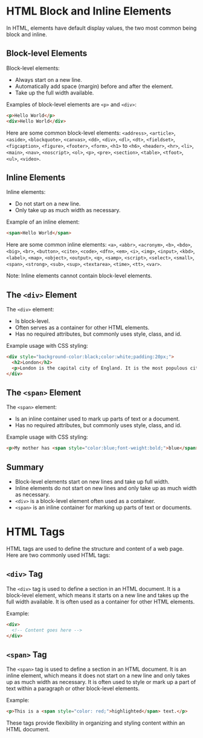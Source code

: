 # HTML Block and Inline Elements
In HTML, elements have default display values, the two most common being block and inline.
## Block-level Elements
Block-level elements:
- Always start on a new line.
- Automatically add space (margin) before and after the element.
- Take up the full width available.

Examples of block-level elements are `<p>` and `<div>`:
```html
<p>Hello World</p>
<div>Hello World</div>
```
Here are some common block-level elements:
`<address>`, 
`<article>`, 
`<aside>`, 
`<blockquote>`, 
`<canvas>`, 
`<dd>`, 
`<div>`, 
`<dl>`, 
`<dt>`, 
`<fieldset>`, 
`<figcaption>`, 
`<figure>`, 
`<footer>`, 
`<form>`, 
`<h1>` to `<h6>`, 
`<header>`, 
`<hr>`, 
`<li>`, 
`<main>`, 
`<nav>`, 
`<noscript>`, 
`<ol>`, 
`<p>`, 
`<pre>`, 
`<section>`, 
`<table>`, 
`<tfoot>`, 
`<ul>`, 
`<video>`.

## Inline Elements

Inline elements:
- Do not start on a new line.
- Only take up as much width as necessary.

Example of an inline element:
```html
<span>Hello World</span>
```
Here are some common inline elements:
`<a>`, `<abbr>`, `<acronym>`, `<b>`, `<bdo>`, `<big>`, `<br>`, `<button>`, `<cite>`, `<code>`, `<dfn>`, `<em>`, `<i>`, `<img>`, `<input>`, `<kbd>`, `<label>`, `<map>`, `<object>`, `<output>`, `<q>`, `<samp>`, `<script>`, `<select>`, `<small>`, `<span>`, `<strong>`, `<sub>`, `<sup>`, `<textarea>`, `<time>`, `<tt>`, `<var>`.

Note: Inline elements cannot contain block-level elements.

## The `<div>` Element

The `<div>` element:
- Is block-level.
- Often serves as a container for other HTML elements.
- Has no required attributes, but commonly uses style, class, and id.

Example usage with CSS styling:
```html
<div style="background-color:black;color:white;padding:20px;">
  <h2>London</h2>
  <p>London is the capital city of England. It is the most populous city in the United Kingdom, with a metropolitan area of over 13 million inhabitants.</p>
</div>
```

## The `<span>` Element

The `<span>` element:
- Is an inline container used to mark up parts of text or a document.
- Has no required attributes, but commonly uses style, class, and id.

Example usage with CSS styling:
```html
<p>My mother has <span style="color:blue;font-weight:bold;">blue</span> eyes and my father has <span style="color:darkolivegreen;font-weight:bold;">dark green</span> eyes.</p>
```

## Summary

- Block-level elements start on new lines and take up full width.
- Inline elements do not start on new lines and only take up as much width as necessary.
- `<div>` is a block-level element often used as a container.
- `<span>` is an inline container for marking up parts of text or documents.

# HTML Tags

HTML tags are used to define the structure and content of a web page. Here are two commonly used HTML tags:

## `<div>` Tag

The `<div>` tag is used to define a section in an HTML document. It is a block-level element, which means it starts on a new line and takes up the full width available. It is often used as a container for other HTML elements.

Example:
```html
<div>
  <!-- Content goes here -->
</div>
```

## `<span>` Tag

The `<span>` tag is used to define a section in an HTML document. It is an inline element, which means it does not start on a new line and only takes up as much width as necessary. It is often used to style or mark up a part of text within a paragraph or other block-level elements.

Example:
```html
<p>This is a <span style="color: red;">highlighted</span> text.</p>
```

These tags provide flexibility in organizing and styling content within an HTML document.
